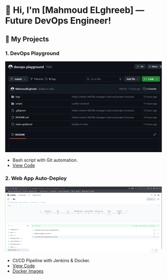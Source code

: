 # 👋 Hi, I'm [Mahmoud ELghreeb] — Future DevOps Engineer!

## 🚀 My Projects

### 1. DevOps Playground
![Screenshot](https://github.com/MahmoudELghreeb/devops-playground/blob/master/DevOps-Playground-GitHub-Screenshot.png)

- Bash script with Git automation.
- [View Code](https://github.com/MahmoudELghreeb/devops-playground)

### 2. Web App Auto-Deploy
![Screenshot](https://github.com/MahmoudELghreeb/web-app-project/blob/master/Screenshots/Web-App-Project-Jenkins-Screenshot.png)
- CI/CD Pipeline with Jenkins & Docker.
- [View Code](https://github.com/mahmoudelghreeb/web-app-project)
- [Docker Images](https://hub.docker.com/r/mahmoudelghreeb/web-app)
